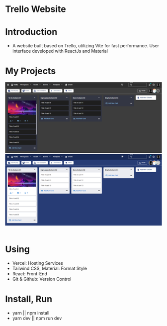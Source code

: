 # Trello Website

# Introduction

- A website built based on Trello, utilizing Vite for fast performance. User interface developed with ReactJs and Material

# My Projects

<div align=center>
    <a href="https://ttv-trello.vercel.app/">
        <img src="./public/trello_dark.png" />
    </a>
    <a href="https://ttv-trello.vercel.app/">
        <img src="./public/trello_light.png" />
    </a>
</div>

<br/>

# Using

- Vercel: Hosting Services
- Tailwind CSS, Material: Format Style
- React: Front-End
- Git & Github: Version Control

# Install, Run
- yarn || npm install
- yarn dev || npm run dev

[website]: https://ttv-trello.vercel.app/
